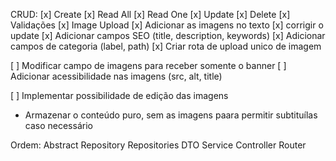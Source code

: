 CRUD:
[x] Create
[x] Read All
[x] Read One
[x] Update
[x] Delete
[x] Validações
[x] Image Upload
[x] Adicionar as imagens no texto
[x] corrigir o update
[x] Adicionar campos SEO (title, description, keywords)
[x] Adicionar campos de categoria (label, path)
[x] Criar rota de upload unico de imagem

[ ] Modificar campo de imagens para receber somente o banner
[ ] Adicionar acessibilidade nas imagens (src, alt, title)


[ ] Implementar possibilidade de edição das imagens
 - Armazenar o conteúdo puro, sem as imagens paara permitir subtituílas caso necessário

Ordem:
Abstract Repository
Repositories
DTO
Service
Controller
Router